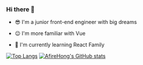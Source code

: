 ### Hi there 👋

<!--
**AfireHong/AfireHong** is a ✨ _special_ ✨ repository because its `README.md` (this file) appears on your GitHub profile.

Here are some ideas to get you started:

- 👯 I’m looking to collaborate on ...
- 🤔 I’m looking for help with ...
- 💬 Ask me about ...
- 📫 How to reach me: ...
- 😄 Pronouns: ...
- ⚡ Fun fact: ...
-->

- 😎 I'm a junior front-end engineer with big dreams 

- 😉 I'm more familiar with Vue 

- 🌱 I'm currently learning React Family

[![Top Langs](https://github-readme-stats.vercel.app/api/top-langs/?username=AfireHong&cache_seconds=1800&layout=compact&hide_border=true&bg_color=FFFFFF&icon_color=87b2fd&text_color=000000)](https://github.com/anuraghazra/github-readme-stats)
[![AfireHong's GitHub stats](https://github-readme-stats.vercel.app/api?username=AfireHong&text_color=586069&layout=compact&hide_border=true&bg_color=fff&title_color=0366d6&count_private=true&show_icons=true&include_all_commits=true)](https://github.com/anuraghazra/github-readme-stats)


